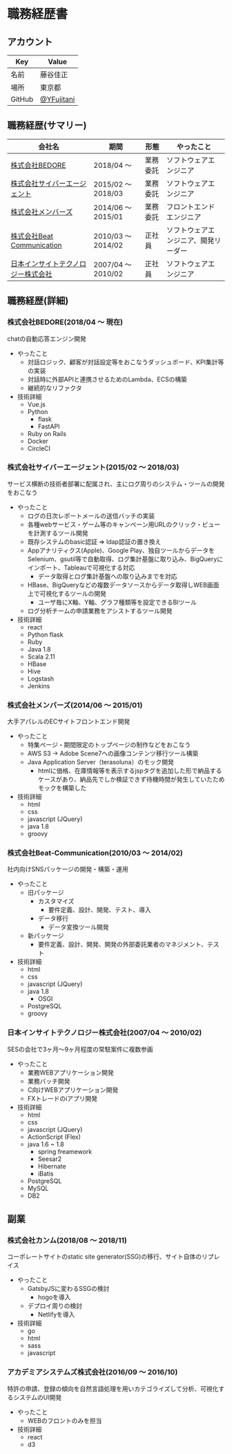 # 職務経歴書
## アカウント  

|  Key  |  Value  |
| ---- | ---- |
|  名前  |  藤谷佳正  |
|  場所  |  東京都  |
|  GitHub  |  [@YFujitani](https://github.com/YFujitani)  |

## 職務経歴(サマリー)

|  会社名  |  期間  |  形態  |  やったこと  |
| ---- | ---- | ---- | ---- |
|  [株式会社BEDORE](#株式会社BEDORE201804現在)  |  2018/04 〜  | 業務委託 | ソフトウェアエンジニア |
|  [株式会社サイバーエージェント](#株式会社サイバーエージェント201502-201803)  |  2015/02 〜 2018/03 | 業務委託 | ソフトウェアエンジニア |
|  [株式会社メンバーズ](#株式会社メンバーズ201406-201501)  |  2014/06 〜 2015/01 | 業務委託 | フロントエンドエンジニア |
|  [株式会社Beat Communication](#株式会社Beat-Communication201003-201402)  |  2010/03 〜 2014/02 | 正社員 | ソフトウェアエンジニア、開発リーダー |
|  [日本インサイトテクノロジー株式会社](#日本インサイトテクノロジー株式会社200704-201002)  |  2007/04 〜 2010/02 | 正社員 | ソフトウェアエンジニア |


## 職務経歴(詳細)
### 株式会社BEDORE(2018/04 〜 現在)
chatの自動応答エンジン開発
- やったこと
  - 対話ロジック、顧客が対話設定等をおこなうダッシュボード、KPI集計等の実装
  - 対話時に外部APIと連携させるためのLambda、ECSの構築
  - 継続的なリファクタ
- 技術詳細
  - Vue.js
  - Python
    - flask
    - FastAPI
  - Ruby on Rails
  - Docker
  - CircleCI

### 株式会社サイバーエージェント(2015/02 〜 2018/03)
サービス横断の技術者部署に配属され、主にログ周りのシステム・ツールの開発をおこなう
- やったこと
  - ログの日次レポートメールの送信バッチの実装
  - 各種webサービス・ゲーム等のキャンペーン用URLのクリック・ビューを計測するツール開発
  - 既存システムのbasic認証 => ldap認証の置き換え
  - Appアナリティクス(Apple)、Google Play、独自ツールからデータをSelenium、gsutil等で自動取得、ログ集計基盤に取り込み、BigQueryにインポート、Tableauで可視化する対応
    - データ取得とログ集計基盤への取り込みまでを対応
  - HBase、BigQueryなどの複数データソースからデータ取得しWEB画面上で可視化するツールの開発
    - ユーザ毎にX軸、Y軸、グラフ種類等を設定できるBIツール
  - ログ分析チームの申請業務をアシストするツール開発
- 技術詳細
  - react
  - Python flask
  - Ruby
  - Java 1.8
  - Scala 2.11
  - HBase
  - Hive
  - Logstash
  - Jenkins

### 株式会社メンバーズ(2014/06 〜 2015/01)
大手アパレルのECサイトフロントエンド開発
- やったこと
  - 特集ページ・期間限定のトップページの制作などをおこなう
  - AWS S3 -> Adobe Scene7への画像コンテンツ移行ツール構築
  - Java Application Server（terasoluna）のモック開発
    - htmlに価格、在庫情報等を表示するjspタグを追加した形で納品するケースがあり、納品先でしか検証できず待機時間が発生していたためモックを構築した
- 技術詳細
  - html
  - css
  - javascript (JQuery)
  - java 1.8
  - groovy

### 株式会社Beat-Communication(2010/03 〜 2014/02)
社内向けSNSパッケージの開発・構築・運用
- やったこと
  - 旧パッケージ
    - カスタマイズ
      - 要件定義、設計、開発、テスト、導入
    - データ移行
      - データ変換ツール開発
  - 新パッケージ
    - 要件定義、設計、開発、開発の外部委託業者のマネジメント、テスト
- 技術詳細
  - html
  - css
  - javascript (JQuery)
  - java 1.8
    - OSGI
  - PostgreSQL
  - groovy

### 日本インサイトテクノロジー株式会社(2007/04 〜 2010/02)
SESの会社で3ヶ月〜9ヶ月程度の常駐案件に複数参画
- やったこと
  - 業務WEBアプリケーション開発
  - 業務バッチ開発
  - C向けWEBアプリケーション開発
  - FXトレードのiアプリ開発
- 技術詳細
  - html
  - css
  - javascript (JQuery)
  - ActionScript (Flex)
  - java 1.6 ~ 1.8
    - spring freamework
    - Seesar2
    - Hibernate
    - iBatis
  - PostgreSQL
  - MySQL
  - DB2



## 副業

### 株式会社カンム(2018/08 〜 2018/11)
コーポレートサイトのstatic site generator(SSG)の移行、サイト自体のリプレイス
- やったこと
  - GatsbyJSに変わるSSGの検討
    - hogoを導入
  - デプロイ周りの検討
    - Netlifyを導入
- 技術詳細
  - go
  - html
  - sass
  - javascript

### アカデミアシステムズ株式会社(2016/09 〜 2016/10)
特許の申請、登録の傾向を自然言語処理を用いカテゴライズして分析、可視化するシステムのUI開発

- やったこと
  - WEBのフロントのみを担当
- 技術詳細
  - react
  - d3
